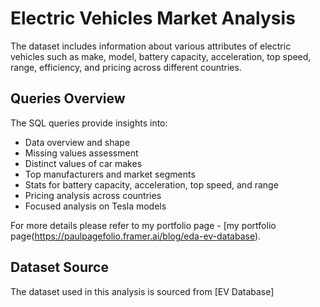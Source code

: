 # Electric Vehicles Market Analysis

The dataset includes information about various attributes of electric vehicles such as make, model, battery capacity, acceleration, top speed, range, efficiency, and pricing across different countries.

## Queries Overview

The SQL queries provide insights into:

- Data overview and shape
- Missing values assessment
- Distinct values of car makes
- Top manufacturers and market segments
- Stats for battery capacity, acceleration, top speed, and range
- Pricing analysis across countries
- Focused analysis on Tesla models

For more details please refer to my portfolio page -  [my portfolio page(https://paulpagefolio.framer.ai/blog/eda-ev-database).

## Dataset Source

The dataset used in this analysis is sourced from [EV Database]
